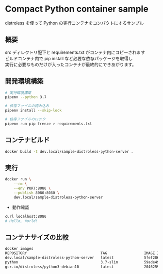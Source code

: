 Compact Python container sample
=====


distroless を使って Python の実行コンテナをコンパクトにするサンプル  


## 概要

src ディレクトリ配下と requirements.txt がコンテナ内にコピーされます  
ビルドコンテナ内で pip install など必要な依存パッケージを取得し  
実行に必要なものだけが入ったコンテナが最終的にできあがります。  


## 開発環境構築

```sh
# 実行環境構築
pipenv --python 3.7

# 依存ファイルの読み込み
pipenv install --skip-lock

# 依存ファイルのロック
pipenv run pip freeze > requirements.txt
```


## コンテナビルド

```sh
docker build -t dev.local/sample-distroless-python-server .
```


## 実行

```sh
docker run \
    --rm \
    --env PORT:8080 \
    --publish 8080:8080 \
    dev.local/sample-distroless-python-server
```

- 動作確認
```sh
curl localhost:8080
# Hello, World!
```


## コンテナサイズの比較

```sh
docker images
REPOSITORY                                  TAG                 IMAGE ID            CREATED             SIZE
dev.local/sample-distroless-python-server   latest              5fef286ac5c3        4 minutes ago       55.9MB
python                                      3.7-slim            59ade49ea505        5 days ago          179MB
gcr.io/distroless/python3-debian10          latest              204625986be9        50 years ago        52.2MB
```


